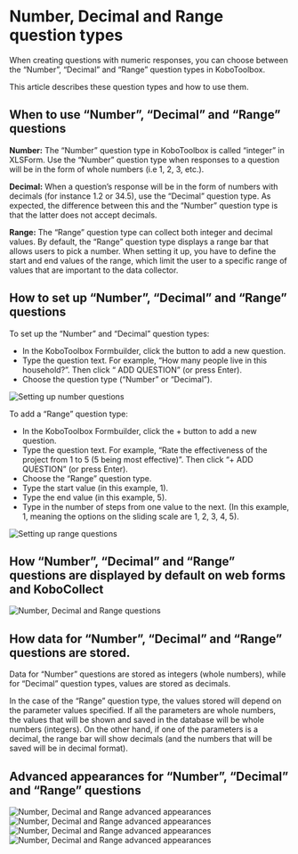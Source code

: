 # Number, Decimal and Range question types

When creating questions with numeric responses, you can choose between the
“Number”, “Decimal” and “Range” question types in KoboToolbox.

This article describes these question types and how to use them.

## When to use “Number”, “Decimal” and “Range” questions

**Number:** The “Number” question type in KoboToolbox is called “integer” in
XLSForm. Use the “Number” question type when responses to a question will be in
the form of whole numbers (i.e 1, 2, 3, etc.).

**Decimal:** When a question’s response will be in the form of numbers with
decimals (for instance 1.2 or 34.5), use the “Decimal” question type. As
expected, the difference between this and the “Number” question type is that the
latter does not accept decimals.

**Range:** The “Range” question type can collect both integer and decimal
values. By default, the “Range” question type displays a range bar that allows
users to pick a number. When setting it up, you have to define the start and end
values of the range, which limit the user to a specific range of values that are
important to the data collector.

## How to set up “Number”, “Decimal” and “Range” questions

To set up the “Number” and “Decimal” question types:

-   In the KoboToolbox Formbuilder, click the <i class="k-icon k-icon-plus"></i>
    button to add a new question.
-   Type the question text. For example, “How many people live in this
    household?”. Then click “<i class="k-icon k-icon-plus"></i> ADD QUESTION”
    (or press Enter).
-   Choose the question type (“Number” or “Decimal”).

![Setting up number questions](/images/number_decimal_range/setup_number_question.gif)

To add a “Range” question type:

-   In the KoboToolbox Formbuilder, click the + button to add a new question.
-   Type the question text. For example, “Rate the effectiveness of the project
    from 1 to 5 (5 being most effective)”. Then click “+ ADD QUESTION” (or press
    Enter).
-   Choose the “Range” question type.
-   Type the start value (in this example, 1).
-   Type the end value (in this example, 5).
-   Type in the number of steps from one value to the next. (In this example, 1,
    meaning the options on the sliding scale are 1, 2, 3, 4, 5).

![Setting up range questions](/images/number_decimal_range/setup_range_question.gif)

## How “Number”, “Decimal” and “Range” questions are displayed by default on web forms and KoboCollect

![Number, Decimal and Range questions](/images/number_decimal_range/number_decimal_range.png)

## How data for “Number”, “Decimal” and “Range” questions are stored.

Data for “Number” questions are stored as integers (whole numbers), while for
“Decimal” question types, values are stored as decimals.

In the case of the “Range” question type, the values stored will depend on the
parameter values specified. If all the parameters are whole numbers, the values
that will be shown and saved in the database will be whole numbers (integers).
On the other hand, if one of the parameters is a decimal, the range bar will
show decimals (and the numbers that will be saved will be in decimal format).

## Advanced appearances for “Number”, “Decimal” and “Range” questions

![Number, Decimal and Range advanced appearances](/images/number_decimal_range/number_decimal_range_appearances_1.png)
![Number, Decimal and Range advanced appearances](/images/number_decimal_range/number_decimal_range_appearances_2.png)
![Number, Decimal and Range advanced appearances](/images/number_decimal_range/number_decimal_range_appearances_3.png)
![Number, Decimal and Range advanced appearances](/images/number_decimal_range/number_decimal_range_appearances_4.png)

